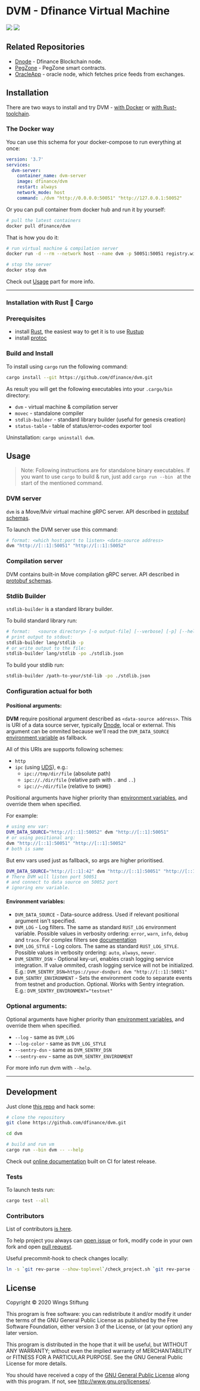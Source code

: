 # DVM - Dfinance Virtual Machine

![](https://github.com/dfinance/dvm/workflows/Tests/badge.svg)
![](https://github.com/dfinance/dvm/workflows/Audit/badge.svg)


<!-- TODO: short description -->


<!-- ## Overview -->
<!-- TODO: describe project structure, architecture principles, etc.. -->


## Related Repositories

- [Dnode][] - Dfinance Blockchain node.
- [PegZone][] - PegZone smart contracts.
- [OracleApp][] - oracle node, which fetches price feeds from exchanges.

[Dnode]: https://github.com/dfinance/dnode
[PegZone]: https://github.com/dfinance/eth-peg-zone
[OracleApp]: https://github.com/dfinance/oracle-app


<!-- ## Documentation -->
<!-- - [Usage](https://docs.dfinance.co/move_vm) read how use DVM with Dnode -->


## Installation

There are two ways to install and try DVM - [with Docker](#the-docker-way) or [with Rust-toolchain](#installation-with-rust--cargo).


### The Docker way

You can use this schema for your docker-compose to run everything at once:

```yaml
version: '3.7'
services:
  dvm-server:
    container_name: dvm-server
    image: dfinance/dvm
    restart: always
    network_mode: host
    command: ./dvm "http://0.0.0.0:50051" "http://127.0.0.1:50052"
```

Or you can pull container from docker hub and run it by yourself:

```bash
# pull the latest containers
docker pull dfinance/dvm
```

That is how you do it:

```bash
# run virtual machine & compilation server
docker run -d --rm --network host --name dvm -p 50051:50051 registry.wings.toys/dfinance/dvm:master ./dvm "http://0.0.0.0:50051" "http://127.0.0.1:50052"
```

```bash
# stop the server
docker stop dvm
```

Check out [Usage](#Usage) part for more info.

- - - - - - - - - -


### Installation with Rust 🦀 Cargo

<!-- TODO: type here something -->


### Prerequisites

- install [Rust][], the easiest way to get it is to use [Rustup][]
- install [protoc][]

[Rust]: https://www.rust-lang.org
[Rustup]: https://rustup.rs
[protoc]: https://github.com/protocolbuffers/protobuf/releases


### Build and Install

To install using `cargo` run the following command:

```bash
cargo install --git https://github.com/dfinance/dvm.git
```

As result you will get the following executables into your `.cargo/bin` directory:

- `dvm` - virtual machine & compilation server
- `movec` - standalone compiler
- `stdlib-builder` - standard library builder (useful for genesis creation)
- `status-table` - table of status/error-codes exporter tool

Uninstallation: `cargo uninstall dvm`.


## Usage

> Note: Following instructions are for standalone binary executables. If you want to use `cargo` to build & run, just add `cargo run --bin ` at the start of the mentioned command.


### DVM server

`dvm` is a Move/Mvir virtual machine gRPC server.
API described in [protobuf schemas][].

To launch the DVM server use this command:

```bash
# format: <which host:port to listen> <data-source address>
dvm "http://[::1]:50051" "http://[::1]:50052"
```


### Compilation server

DVM contains built-in Move compilation gRPC server.
API described in [protobuf schemas][].


[protobuf schemas]: https://github.com/dfinance/dvm-proto/tree/master/protos


### Stdlib Builder

`stdlib-builder` is a standard library builder.

To build standard library run:

```bash
# format:   <source directory> [-o output-file] [--verbose] [-p] [--help]`
# print output to stdout:
stdlib-builder lang/stdlib -p
# or write output to the file:
stdlib-builder lang/stdlib -po ./stdlib.json
```

To build your stdlib run:

```bash
stdlib-builder /path-to-your/std-lib -po ./stdlib.json
```


### Configuration actual for both

#### Positional arguments:

__DVM__ require positional argument described as `<data-source address>`.
This is URI of a data source server, typically [Dnode][], local or external.
This argument can be ommited because we'll read the `DVM_DATA_SOURCE` [environment variable][environment variables] as fallback.

All of this URIs are supports following schemes:

- `http`
- `ipc` (using [UDS][]), e.g.:
    - `ipc://tmp/dir/file` (absolute path)
    - `ipc://./dir/file` (relative path with `.` and `..`)
    - `ipc://~/dir/file` (relative to `$HOME`)

Positional arguments have higher priority than [environment variables][], and override them when specified.

For example:

```bash
# using env var:
DVM_DATA_SOURCE="http://[::1]:50052" dvm "http://[::1]:50051"
# or using positional arg:
dvm "http://[::1]:50051" "http://[::1]:50052"
# both is same
```

But env vars used just as fallback, so args are higher prioritised.
```bash
DVM_DATA_SOURCE="http://[::1]:42" dvm "http://[::1]:50051" "http://[::1]:50052"
# There DVM will listen port 50051
# and connect to data source on 50052 port
# ignoring env variable.
```

[Dnode]: https://github.com/dfinance/dnode
[UDS]: https://en.wikipedia.org/wiki/Unix_domain_socket


#### Environment variables:

- `DVM_DATA_SOURCE` - Data-source address.
  Used if relevant positional argument isn't specified.
- `DVM_LOG` - Log filters. The same as standard `RUST_LOG` environment variable.
  Possible values in verbosity ordering: `error`, `warn`, `info`, `debug` and `trace`.
  For complex filters see [documentation](https://docs.rs/env_logger/#filtering-results)
- `DVM_LOG_STYLE` - Log colors. The same as standard `RUST_LOG_STYLE`.
  Possible values in verbosity ordering: `auto`, `always`, `never`.
- `DVM_SENTRY_DSN` - Optional key-uri, enables crash logging service integration.
  If value ommited, crash logging service will not be initialized.
  E.g.: `DVM_SENTRY_DSN=https://your-dsn@uri dvm "http://[::1]:50051"`
- `DVM_SENTRY_ENVIRONMENT` - Sets the environment code to separate events from testnet and production.
  Optional. Works with Sentry integration.
  E.g.: `DVM_SENTRY_ENVIRONMENT="testnet"`


### Optional arguments:

Optional arguments have higher priority than [environment variables][], and override them when specified.

- `--log` - same as `DVM_LOG`
- `--log-color` - same as `DVM_LOG_STYLE`
- `--sentry-dsn` - same as `DVM_SENTRY_DSN`
- `--sentry-env` - same as `DVM_SENTRY_ENVIRONMENT`

[environment variables]: #environment-variables

For more info run dvm with `--help`.


- - - - - - - - - -


## Development

Just clone [this repo][] and hack some:

```bash
# clone the repository
git clone https://github.com/dfinance/dvm.git

cd dvm

# build and run vm
cargo run --bin dvm -- --help
```


<!-- TODO: guide for contributors should be here -->

Check out [online documentation][dvm.docs] built on CI for latest release.


[this repo]: https://github.com/dfinance/dvm
[dvm.docs]: https://dfinance.github.io/dvm/

### Tests

To launch tests run:

```bash
cargo test --all
```


### Contributors

List of contributors [is here](https://github.com/dfinance/dvm/graphs/contributors).

To help project you always can [open issue](https://github.com/dfinance/dvm/issues/new) or fork, modify code in your own fork and open [pull request](https://github.com/dfinance/dvm/pulls).


Useful precommit-hook to check changes locally:

```bash
ln -s `git rev-parse --show-toplevel`/check_project.sh `git rev-parse --absolute-git-dir`/hooks/pre-commit
```


## License

Copyright © 2020 Wings Stiftung

This program is free software: you can redistribute it and/or modify it under the terms of the GNU General Public License as published by the Free Software Foundation, either version 3 of the License, or (at your option) any later version.

This program is distributed in the hope that it will be useful, but WITHOUT ANY WARRANTY; without even the implied warranty of MERCHANTABILITY or FITNESS FOR A PARTICULAR PURPOSE. See the GNU General Public License for more details.

You should have received a copy of the [GNU General Public License](https://github.com/dfinance/dvm/blob/master/LICENSE) along with this program.  If not, see <http://www.gnu.org/licenses/>.
